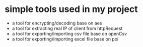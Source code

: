 # simple tools used in my project

* a tool for encrypting/decoding base on aes
* a tool for extracting real IP of client from httpRequest
* a tool for exporting/importing csv file base on openCsv
* a tool for exporting/importing excel file base on poi
